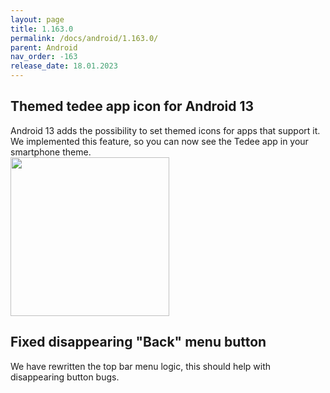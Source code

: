 ```yaml
---
layout: page
title: 1.163.0
permalink: /docs/android/1.163.0/
parent: Android
nav_order: -163
release_date: 18.01.2023
---
```


## Themed tedee app icon for Android 13
Android 13 adds the possibility to set themed icons for apps that support it. We implemented this feature, so you can now see the Tedee app in your smartphone theme.\
<img src="/tedee-release-notes/docs/android/assets/1.163.0-icons.png" width="254">

## Fixed disappearing "Back" menu button
We have rewritten the top bar menu logic, this should help with disappearing button bugs.
